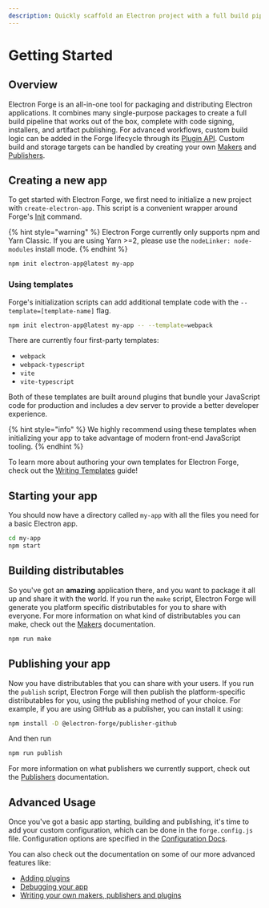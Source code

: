 ```yaml
---
description: Quickly scaffold an Electron project with a full build pipeline
---
```


# Getting Started

## Overview

Electron Forge is an all-in-one tool for packaging and distributing Electron applications. It combines many single-purpose packages to create a full build pipeline that works out of the box, complete with code signing, installers, and artifact publishing. For advanced workflows, custom build logic can be added in the Forge lifecycle through its [Plugin API](config/plugins/). Custom build and storage targets can be handled by creating your own [Makers](config/makers/) and [Publishers](config/publishers/).

## Creating a new app

To get started with Electron Forge, we first need to initialize a new project with `create-electron-app`. This script is a convenient wrapper around Forge's [Init](cli.md#Init) command.

{% hint style="warning" %}
Electron Forge currently only supports npm and Yarn Classic. If you are using Yarn >=2, please use the `nodeLinker: node-modules` install mode.
{% endhint %}

```bash
npm init electron-app@latest my-app
```

### Using templates

Forge's initialization scripts can add additional template code with the `--template=[template-name]` flag.

```bash
npm init electron-app@latest my-app -- --template=webpack
```

There are currently four first-party templates:

- `webpack`
- `webpack-typescript`
- `vite`
- `vite-typescript`

Both of these templates are built around plugins that bundle your JavaScript code for production and includes a dev server to provide a better developer experience.

{% hint style="info" %}
We highly recommend using these templates when initializing your app to take advantage of modern front-end JavaScript tooling.
{% endhint %}

To learn more about authoring your own templates for Electron Forge, check out the [Writing Templates](advanced/extending-electron-forge/writing-templates.md) guide!

## Starting your app

You should now have a directory called `my-app` with all the files you need for a basic Electron app.

```bash
cd my-app
npm start
```

## Building distributables

So you've got an **amazing** application there, and you want to package it all up and share it with the world. If you run the `make` script, Electron Forge will generate you platform specific distributables for you to share with everyone. For more information on what kind of distributables you can make, check out the [Makers](config/makers/) documentation.

```bash
npm run make
```

## Publishing your app

Now you have distributables that you can share with your users. If you run the `publish` script, Electron Forge will then publish the platform-specific distributables for you, using the publishing method of your choice. For example, if you are using GitHub as a publisher, you can install it using:

```bash
npm install -D @electron-forge/publisher-github
```

And then run

```bash
npm run publish
```

For more information on what publishers we currently support, check out the [Publishers](config/publishers/) documentation.

## Advanced Usage

Once you've got a basic app starting, building and publishing, it's time to add your custom configuration, which can be done in the `forge.config.js` file. Configuration options are specified in the [Configuration Docs](https://www.electronforge.io/configuration).

You can also check out the documentation on some of our more advanced features like:

- [Adding plugins](config/plugins/)
- [Debugging your app](advanced/debugging.md)
- [Writing your own makers, publishers and plugins](advanced/extending-electron-forge/)
